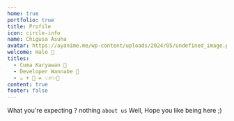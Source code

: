 ```yaml
---
home: true
portfolio: true
title: Profile
icon: circle-info
name: Chigusa Asuha
avatar: https://ayanime.me/wp-content/uploads/2024/05/undefined_image.png
welcome: Halo 👋 
titles:
  - Cuma Karyawan 👤
  - Developer Wannabe 🙇
  - ☕ + 🚬 = 💡🔥✨🎉
content: true
footer: false
---
```


What you're expecting ? nothing `about us`
Well, Hope you like being here ;)